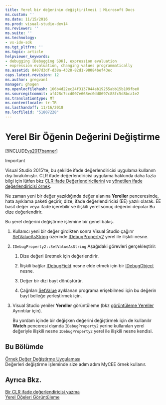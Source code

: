 ```yaml
---
title: Yerel bir değerinin değiştirilmesi | Microsoft Docs
ms.custom: ''
ms.date: 11/15/2016
ms.prod: visual-studio-dev14
ms.reviewer: ''
ms.suite: ''
ms.technology:
- vs-ide-sdk
ms.tgt_pltfrm: ''
ms.topic: article
helpviewer_keywords:
- debugging [Debugging SDK], expression evaluation
- expression evaluation, changing values programmatically
ms.assetid: 8407d3df-d38a-4328-82d1-98084bef43ec
caps.latest.revision: 12
ms.author: gregvanl
manager: ghogen
ms.openlocfilehash: 166b4d22ec24f3137044ab19255abb15b109fbe0
ms.sourcegitcommit: af428c7ccd007e668ec0dd8697c88fc5d8bca1e2
ms.translationtype: MT
ms.contentlocale: tr-TR
ms.lasthandoff: 11/16/2018
ms.locfileid: "51807228"
---
```

# <a name="changing-the-value-of-a-local"></a>Yerel Bir Öğenin Değerini Değiştirme
[!INCLUDE[vs2017banner](../../includes/vs2017banner.md)]

> [!IMPORTANT]
>  Visual Studio 2015'te, bu şekilde ifade değerlendiricisi uygulama kullanım dışı bırakılmıştır. CLR ifade değerlendiricisi uygulama hakkında daha fazla bilgi için lütfen bkz [CLR ifade Değerlendiricilerini](https://github.com/Microsoft/ConcordExtensibilitySamples/wiki/CLR-Expression-Evaluators) ve [yönetilen ifade değerlendiricisi örnek](https://github.com/Microsoft/ConcordExtensibilitySamples/wiki/Managed-Expression-Evaluator-Sample).  
  
 Ne zaman yeni bir değer yazıldığında değer alanına **Yereller** penceresinde, hata ayıklama paketi geçirir, dize, ifade değerlendiricisi (EE) yazılı olarak. EE basit değer veya ifade içerebilir ve ilişkili yerel sonuç değerini depolar Bu dize değerlendirir.  
  
 Bu yerel değerini değiştirme işlemine bir genel bakış.  
  
1. Kullanıcı yeni bir değer girdikten sonra Visual Studio çağırır [SetValueAsString](../../extensibility/debugger/reference/idebugproperty2-setvalueasstring.md) üzerinde [IDebugProperty2](../../extensibility/debugger/reference/idebugproperty2.md) yerel ile ilişkili nesne.  
  
2. `IDebugProperty2::SetValueAsString` Aşağıdaki görevleri gerçekleştirir:  
  
   1.  Dize değeri üretmek için değerlendirir.  
  
   2.  İlişkili bağlar [IDebugField](../../extensibility/debugger/reference/idebugfield.md) nesne elde etmek için bir [IDebugObject](../../extensibility/debugger/reference/idebugobject.md) nesne.  
  
   3.  Değer bir dizi bayt dönüştürür.  
  
   4.  Çağrıları [SetValue](../../extensibility/debugger/reference/idebugobject-setvalue.md) ayıklanan programa erişebilmesi için bu değerin bayt belleğe yerleştirmek için.  
  
3. Visual Studio yeniler **Yereller** görüntüleme (bkz [görüntüleme Yereller](../../extensibility/debugger/displaying-locals.md) Ayrıntılar için).  
  
   Bu yordam içinde bir değişken değerini değiştirmek için de kullanılır **Watch** penceresi dışında `IDebugProperty2` yerine kullanılan yerel değeriyle ilişkili nesne `IDebugProperty2` yerel ile ilişkili nesne kendisi.  
  
## <a name="in-this-section"></a>Bu Bölümde  
 [Örnek Değer Değiştirme Uygulaması](../../extensibility/debugger/sample-implementation-of-changing-values.md)  
 Değerleri değiştirme işleminde size adım adım MyCEE örnek kullanır.  
  
## <a name="see-also"></a>Ayrıca Bkz.  
 [Bir CLR ifade değerlendiricisi yazma](../../extensibility/debugger/writing-a-common-language-runtime-expression-evaluator.md)   
 [Yerel Öğeleri Görüntüleme](../../extensibility/debugger/displaying-locals.md)

